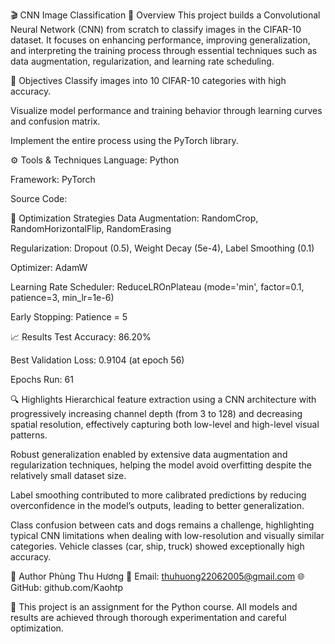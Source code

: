 🎬 CNN Image Classification
📌 Overview
This project builds a Convolutional Neural Network (CNN) from scratch to classify images in the CIFAR-10 dataset. It focuses on enhancing performance, improving generalization, and interpreting the training process through essential techniques such as data augmentation, regularization, and learning rate scheduling.

🎯 Objectives
Classify images into 10 CIFAR-10 categories with high accuracy.

Visualize model performance and training behavior through learning curves and confusion matrix.

Implement the entire process using the PyTorch library.

⚙️ Tools & Techniques
Language: Python

Framework: PyTorch

Source Code: 

🧠 Optimization Strategies
Data Augmentation: RandomCrop, RandomHorizontalFlip, RandomErasing

Regularization: Dropout (0.5), Weight Decay (5e-4), Label Smoothing (0.1)

Optimizer: AdamW

Learning Rate Scheduler: ReduceLROnPlateau (mode='min', factor=0.1, patience=3, min_lr=1e-6)

Early Stopping: Patience = 5

📈 Results
Test Accuracy: 86.20%

Best Validation Loss: 0.9104 (at epoch 56)

Epochs Run: 61

🔍 Highlights
Hierarchical feature extraction using a CNN architecture with progressively increasing channel depth (from 3 to 128) and decreasing spatial resolution, effectively capturing both low-level and high-level visual patterns.

Robust generalization enabled by extensive data augmentation and regularization techniques, helping the model avoid overfitting despite the relatively small dataset size.

Label smoothing contributed to more calibrated predictions by reducing overconfidence in the model’s outputs, leading to better generalization.

Class confusion between cats and dogs remains a challenge, highlighting typical CNN limitations when dealing with low-resolution and visually similar categories. Vehicle classes (car, ship, truck) showed exceptionally high accuracy.


👤 Author
Phùng Thu Hương
📧 Email: thuhuong22062005@gmail.com
🌐 GitHub: github.com/Kaohtp

📝 This project is an assignment for the Python course. All models and results are achieved through thorough experimentation and careful optimization.
